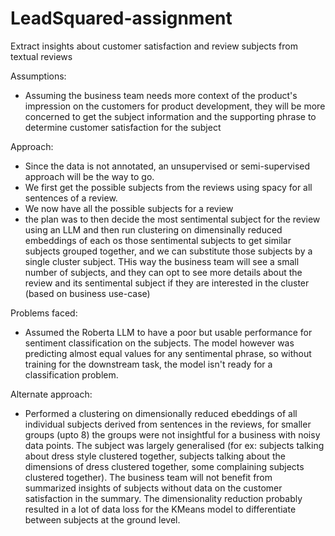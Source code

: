 # LeadSquared-assignment
Extract insights about customer satisfaction and review subjects from textual reviews

Assumptions:
 - Assuming the business team needs more context of the product's impression on the customers for product development, they will be more concerned to get the subject information and the supporting phrase to determine customer satisfaction for the subject


Approach:
 - Since the data is not annotated, an unsupervised or semi-supervised approach will be the way to go.
 - We first get the possible subjects from the reviews using spacy for all sentences of a review.
 - We now have all the possible subjects for a review
 - the plan was to then decide the most sentimental subject for the review using an LLM and then  run clustering on dimensinally reduced embeddings of each os those sentimental subjects to get similar subjects grouped together, and we can substitute those subjects by a single cluster subject. THis way the business team will see a small number of subjects, and they can opt to see more details about the review and its sentimental subject if they are interested in the cluster (based on business use-case)

Problems faced:
 - Assumed the Roberta LLM to have a poor but usable performance for sentiment classification on the subjects. The model however was predicting almost equal values for any sentimental phrase, so without training for the downstream task, the model isn't ready for a classification problem.

Alternate approach:
 - Performed a clustering on dimensionally reduced ebeddings of all individual subjects derived from sentences in the reviews, for smaller groups (upto 8) the groups were not insightful for a business with noisy data points. The subject was largely generalised (for ex: subjects talking about dress style clustered together, subjects talking about the dimensions of dress clustered together, some complaining subjects clustered together). The business team will not benefit from summarized insights of subjects without data on the customer satisfaction in the summary. The dimensionality reduction probably resulted in a lot of data loss for the KMeans model to differentiate between subjects at the ground level.
